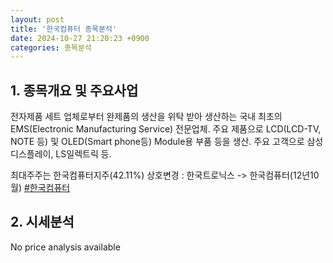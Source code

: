 ```yaml
---
layout: post
title: '한국컴퓨터 종목분석'
date: 2024-10-27 21:20:23 +0900
categories: 종목분석
---
```


## 1. 종목개요 및 주요사업

전자제품 세트 업체로부터 완제품의 생산을 위탁 받아 생산하는 국내 최초의 EMS(Electronic Manufacturing Service) 전문업체. 주요 제품으로 LCD(LCD-TV, NOTE 등) 및 OLED(Smart phone등) Module용 부품 등을 생산. 주요 고객으로 삼성디스플레이, LS일렉트릭 등. 

최대주주는 한국컴퓨터지주(42.11%) 상호변경 : 한국트로닉스 -> 한국컴퓨터(12년10월)
[#한국컴퓨터](#)

## 2. 시세분석

No price analysis available
